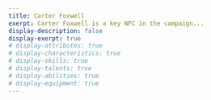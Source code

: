 ```yaml
---
title: Carter Foxwell
exerpt: Carter Foxwell is a key NPC in the campaign...
display-description: false
display-exerpt: true
# display-attributes: true
# display-characteristics: true
# display-skills: true
# display-talents: true
# display-abilities: true
# display-equipment: true
---
```


